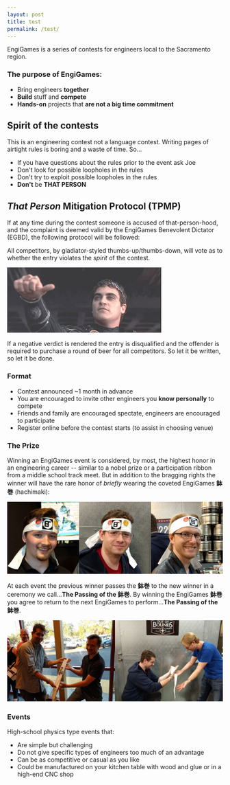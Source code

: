 ```yaml
---
layout: post
title: test
permalink: /test/
---
```


EngiGames is a series of contests for engineers local to the Sacramento region.

### The purpose of EngiGames:

 - Bring engineers **together**
 - **Build** stuff and **compete**
 - **Hands-on** projects that **are not a big time commitment**

## Spirit of the contests

This is an engineering contest not a language contest. Writing pages of airtight rules is boring and a waste of time. So...

 * If you have questions about the rules prior to the event ask Joe
 * Don't look for possible loopholes in the rules
 * Don't try to exploit possible loopholes in the rules
 * **Don't** be **THAT PERSON**

## *That Person* Mitigation Protocol (TPMP)

If at any time during the contest someone is accused of that-person-hood, and the complaint is deemed valid by the EngiGames Benevolent Dictator (EGBD), the following protocol will be followed:

All competitors, by gladiator-styled thumbs-up/thumbs-down, will vote as to whether the entry violates the *spirit* of the contest.

![thumb](https://raw.githubusercontent.com/EngiGames/engigames.github.io/master/images/thumb.gif "thumb")

If a negative verdict is rendered the entry is disqualified and the offender is required to purchase a round of beer for all competitors. So let it be written, so let it be done.

### Format

 - Contest announced ~1 month in advance
 - You are encouraged to invite other engineers you **know personally** to compete
 - Friends and family are encouraged spectate, engineers are encouraged to participate
 - Register online before the contest starts (to assist in choosing venue)

### The Prize

Winning an EngiGames event is considered, by most, the highest honor in an engineering career -- similar to a nobel prize or a participation ribbon from a middle school track meet. But in addition to the bragging rights the winner will have the rare honor of *briefly* wearing the coveted EngiGames **鉢巻** (hachimaki):

![headband](https://raw.githubusercontent.com/EngiGames/engigames.github.io/master/images/headband.png "headband")

At each event the previous winner passes the **鉢巻** to the new winner in a ceremony we call...**The Passing of the 鉢巻**. By winning the EngiGames **鉢巻** you agree to return to the next EngiGames to perform...**The Passing of the 鉢巻**.

![passing](https://raw.githubusercontent.com/EngiGames/engigames.github.io/master/images/passing.png "passing")

### Events

High-school physics type events that:

 - Are simple but challenging
 - Do not give specific types of engineers too much of an advantage
 - Can be as competitive or casual as you like
 - Could be manufactured on your kitchen table with wood and glue or in a high-end CNC shop
